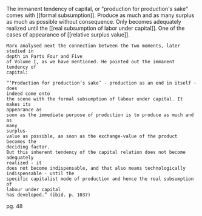 The immanent tendency of capital, or "production for production's sake" comes with [[formal subsumption]].
Produce as much and as many surplus as much as possible without consequence.
Only becomes adequately realized until the [[real subsumption of labor under capital]].
One of the cases of appearance of [[relative surplus value]].

	Marx analysed next the connection between the two moments, later studied in 
	depth in Parts Four and Five
	of Volume I, as we have mentioned. He pointed out the immanent tendency of 
	capital:
	
	“‘Production for production’s sake’ - production as an end in itself - does 
	indeed come onto
	the scene with the formal subsumption of labour under capital. It makes its 
	appearance as
	soon as the immediate purpose of production is to produce as much and as 
	many 
	surplus-
	value as possible, as soon as the exchange-value of the product becomes the 
	deciding factor.
	But this inherent tendency of the capital relation does not become 
	adequately 
	realized - it
	does not become indispensable, and that also means technologically 
	indispensable - until the
	specific capitalist mode of production and hence the real subsumption of 
	labour under capital
	has developed.” (ibid. p. 1037)
pg. 48

